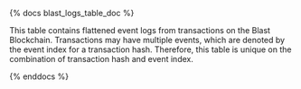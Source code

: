 {% docs blast_logs_table_doc %}

This table contains flattened event logs from transactions on the Blast Blockchain. Transactions may have multiple events, which are denoted by the event index for a transaction hash. Therefore, this table is unique on the combination of transaction hash and event index.

{% enddocs %}